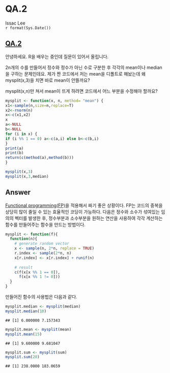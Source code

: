 # QA.2
Issac Lee  
`r format(Sys.Date())`  



## [QA.2](https://www.facebook.com/groups/krstudy/permalink/766011580239783)
안녕하세요.
R을 배우는 중인데 질문이 있어서 올립니다.

2n개의 수를 만들어서 정수와 정수가 아닌 수로 구분한 후 각각의 mean이나 median을 구하는 문제인데요. 제가 짠 코드에서 저는 mean을 디폴트로 해놨는데 왜 mysplit(x,3)을 치면 바로 mean이 안뜰까요?

mysplit(x,n)만 쳐서 mean이 뜨게 하려면 코드에서 어느 부분을 수정해야 할까요?


```r
mysplit <- function(x, n, method= "mean") {
x1<-sample(n,size=n,replace=T)
x2<-rnorm(n)
x<-c(x1,x2)
x
a<-NULL
b<-NULL
for (i in x) {
if (i %% 1 == 0) a<-c(a,i) else b<-c(b,i)
}
print(a)
print(b)
return(c(method(a),method(b)))
}
```


```r
mysplit(x,3)
mysplit(x,3,median)
```


## Answer
[Functional programming(FP)](http://adv-r.had.co.nz/Functional-programming.html)을 적용해서 짜기 좋은 상황이다. FP는 코드의 중복을 상당히 많이 줄일 수 있는 효율적인 코딩이 가능하다. 다음은 정수와 소수가 섞여있는 임의의 벡터를 발생한 후, 정수부분과 소수부분을 원하는 연산을 사용하여 각각 계산하는 함수를 만들어주는 함수을 만드는 방법이다.


```r
mysplit <- function(f){
  function(n){
    # generate random vector
    x <- sample(n, 2*n, replace = TRUE)
    r.index <- sample(2*n, n)
    x[r.index] <- x[r.index] + runif(n)
    
    # result
    c(f(x[x %% 1 == 0]),
      f(x[x %% 1 != 0]))
  }
}
```

만들어진 함수의 사용법은 다음과 같다.

```r
mysplit.median <- mysplit(median)
mysplit.median(10)
```

```
## [1] 6.000000 7.157343
```

```r
mysplit.mean <- mysplit(mean)
mysplit.mean(15)
```

```
## [1] 9.600000 9.681047
```

```r
mysplit.sum <- mysplit(sum)
mysplit.sum(20)
```

```
## [1] 238.0000 183.0659
```

